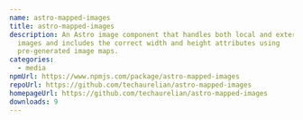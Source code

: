 ```yaml
---
name: astro-mapped-images
title: astro-mapped-images
description: An Astro image component that handles both local and external
  images and includes the correct width and height attributes using
  pre-generated image maps.
categories:
  - media
npmUrl: https://www.npmjs.com/package/astro-mapped-images
repoUrl: https://github.com/techaurelian/astro-mapped-images
homepageUrl: https://github.com/techaurelian/astro-mapped-images
downloads: 9
---
```

